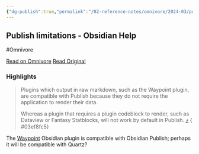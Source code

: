 ```yaml
---
{"dg-publish":true,"permalink":"/02-reference-notes/omnivore/2024-03/publish-limitations-obsidian-help/","title":"Publish limitations - Obsidian Help\n","metatags":{"description":"Publish limitations - Obsidian Help","og:image":"https://i.imgur.com/LmCg5HX.png"},"tags":["MMW-Policy/Structure","Obsidian-Plugins"]}
---
```



## Publish limitations - Obsidian Help
#Omnivore

[Read on Omnivore](https://omnivore.app/me/https-help-obsidian-md-obsidian-publish-publish-limitations-18e85d9963d)
[Read Original](https://help.obsidian.md/Obsidian+Publish/Publish+limitations)

### Highlights

> Plugins which output in raw markdown, such as the Waypoint plugin, are compatible with Publish because they do not require the application to render their data. 
> 
> Whereas a plugin that requires a plugin codeblock to render, such as Dataview or Fantasy Statblocks, will not work by default in Publish. [⤴️](https://omnivore.app/me/https-help-obsidian-md-obsidian-publish-publish-limitations-18e85d9963d#03ef8fc5-df1d-4fce-a885-b7bb5f07fde0) 
{ #03ef8fc5}


The [Waypoint](https://github.com/IdreesInc/Waypoint) Obsidian plugin is compatible with Obsidian Publish; perhaps it will be compatible with Quartz?


